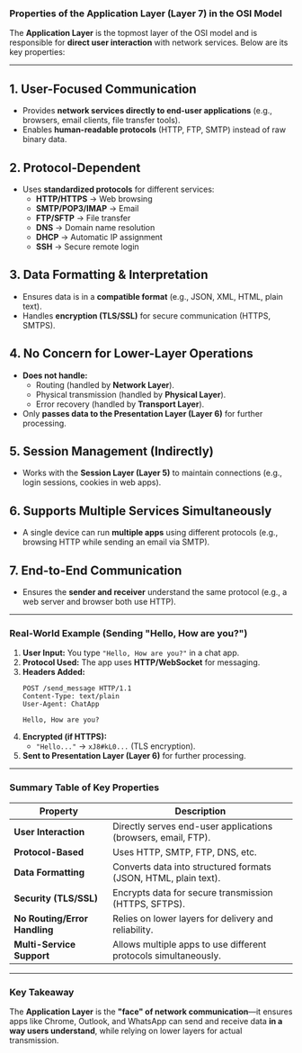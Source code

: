 ### **Properties of the Application Layer (Layer 7) in the OSI Model**  

The **Application Layer** is the topmost layer of the OSI model and is responsible for **direct user interaction** with network services. Below are its key properties:  

---

## **1. User-Focused Communication**  
- Provides **network services directly to end-user applications** (e.g., browsers, email clients, file transfer tools).  
- Enables **human-readable protocols** (HTTP, FTP, SMTP) instead of raw binary data.  

## **2. Protocol-Dependent**  
- Uses **standardized protocols** for different services:  
  - **HTTP/HTTPS** → Web browsing  
  - **SMTP/POP3/IMAP** → Email  
  - **FTP/SFTP** → File transfer  
  - **DNS** → Domain name resolution  
  - **DHCP** → Automatic IP assignment  
  - **SSH** → Secure remote login  

## **3. Data Formatting & Interpretation**  
- Ensures data is in a **compatible format** (e.g., JSON, XML, HTML, plain text).  
- Handles **encryption (TLS/SSL)** for secure communication (HTTPS, SMTPS).  

## **4. No Concern for Lower-Layer Operations**  
- **Does not handle:**  
  - Routing (handled by **Network Layer**).  
  - Physical transmission (handled by **Physical Layer**).  
  - Error recovery (handled by **Transport Layer**).  
- Only **passes data to the Presentation Layer (Layer 6)** for further processing.  

## **5. Session Management (Indirectly)**  
- Works with the **Session Layer (Layer 5)** to maintain connections (e.g., login sessions, cookies in web apps).  

## **6. Supports Multiple Services Simultaneously**  
- A single device can run **multiple apps** using different protocols (e.g., browsing HTTP while sending an email via SMTP).  

## **7. End-to-End Communication**  
- Ensures the **sender and receiver** understand the same protocol (e.g., a web server and browser both use HTTP).  

---

### **Real-World Example (Sending "Hello, How are you?")**  
1. **User Input:** You type `"Hello, How are you?"` in a chat app.  
2. **Protocol Used:** The app uses **HTTP/WebSocket** for messaging.  
3. **Headers Added:**  
   ```http
   POST /send_message HTTP/1.1  
   Content-Type: text/plain  
   User-Agent: ChatApp  

   Hello, How are you?
   ```  
4. **Encrypted (if HTTPS):**  
   - `"Hello..."` → `xJ8#kL0...` (TLS encryption).  
5. **Sent to Presentation Layer (Layer 6)** for further processing.  

---

### **Summary Table of Key Properties**  
| **Property**               | **Description**                                                                 |
|----------------------------|-------------------------------------------------------------------------------|
| **User Interaction**       | Directly serves end-user applications (browsers, email, FTP).                |
| **Protocol-Based**         | Uses HTTP, SMTP, FTP, DNS, etc.                                              |
| **Data Formatting**        | Converts data into structured formats (JSON, HTML, plain text).               |
| **Security (TLS/SSL)**     | Encrypts data for secure transmission (HTTPS, SFTPS).                         |
| **No Routing/Error Handling** | Relies on lower layers for delivery and reliability.                        |
| **Multi-Service Support**  | Allows multiple apps to use different protocols simultaneously.               |

---

### **Key Takeaway**  
The **Application Layer** is the **"face" of network communication**—it ensures apps like Chrome, Outlook, and WhatsApp can send and receive data **in a way users understand**, while relying on lower layers for actual transmission.  
